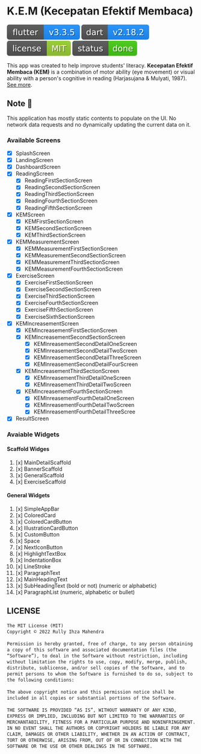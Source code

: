 # K.E.M (Kecepatan Efektif Membaca)

[![Flutter Badge](badges/flutter.svg)](https://flutter.dev)
[![Dart Badge](badges/dart.svg)](https://dart.dev/)
[![License Badge](badges/license.svg)](https://github.com/rllyhz/aplikasi-KEM/blob/master/LICENSE)
[![Status Badge](badges/status.svg)](https://github.com/rllyhz/aplikasi-KEM/)

This app was created to help improve students' literacy. **Kecepatan Efektif Membaca (KEM)** is a combination of motor ability (eye movement) or visual ability with a person's cognitive in reading (Harjasujana & Mulyati, 1987). [See more](https://www.tanotofoundation.org/id/news/penerapan-kecepatan-efektif-membaca-di-sekolah-mitra-tanoto-foundation/).

## Note 📌

This application has mostly static contents to populate on the UI. No network data requests and no dynamically updating the current data on it.

### Available Screens

- [x] SplashScreen
- [x] LandingScreen
- [x] DashboardScreen
- [x] ReadingScreen
  - [x] ReadingFirstSectionScreen
  - [x] ReadingSecondSectionScreen
  - [x] ReadingThirdSectionScreen
  - [x] ReadingFourthSectionScreen
  - [x] ReadingFifthSectionScreen
- [x] KEMScreen
  - [x] KEMFirstSectionScreen
  - [x] KEMSecondSectionScreen
  - [x] KEMThirdSectionScreen
- [x] KEMMeasurementScreen
  - [x] KEMMeasurementFirstSectionScreen
  - [x] KEMMeasurementSecondSectionScreen
  - [x] KEMMeasurementThirdSectionScreen
  - [x] KEMMeasurementFourthSectionScreen
- [x] ExerciseScreen
  - [x] ExerciseFirstSectionScreen
  - [x] ExerciseSecondSectionScreen
  - [x] ExerciseThirdSectionScreen
  - [x] ExerciseFourthSectionScreen
  - [x] ExerciseFifthSectionScreen
  - [x] ExerciseSixthSectionScreen
- [x] KEMIncreasementScreen
  - [x] KEMIncreasementFirstSectionScreen
  - [x] KEMIncreasementSecondSectionScreen
    - [x] KEMInreasementSecondDetailOneScreen
    - [x] KEMInreasementSecondDetailTwoScreen
    - [x] KEMInreasementSecondDetailThreeScreen
    - [x] KEMInreasementSecondDetailFourScreen
  - [x] KEMIncreasementThirdSectionScreen
    - [x] KEMInreasementThirdDetailOneScreen
    - [x] KEMInreasementThirdDetailTwoScreen
  - [x] KEMIncreasementFourthSectionScreen
    - [x] KEMInreasementFourthDetailOneScreen
    - [x] KEMInreasementFourthDetailTwoScreen
    - [x] KEMInreasementFourthDetailThreeScree
- [x] ResultScreen

### Avaiable Widgets

#### Scaffold Widges

 1. [x] MainDetailScaffold
 2. [x] BannerScaffold
 3. [x] GeneralScaffold
 4. [x] ExerciseScaffold

#### General Widgets

 1. [x] SimpleAppBar
 1. [x] ColoredCard
 1. [x] ColoredCardButton
 1. [x] IllustrationCardButton
 1. [x] CustomButton
 1. [x] Space
 1. [x] NextIconButton
 1. [x] HighlightTextBox
 1. [x] IndentationBox
 1. [x] LineStroke
 1. [x] ParagraphText
 1. [x] MainHeadingText
 1. [x] SubHeadingText (bold or not) (numeric or alphabetic)
 1. [x] ParagraphList (numeric, alphabetic or bullet)


## LICENSE

```
The MIT License (MIT)
Copyright © 2022 Rully Ihza Mahendra

Permission is hereby granted, free of charge, to any person obtaining a copy of this software and associated documentation files (the “Software”), to deal in the Software without restriction, including without limitation the rights to use, copy, modify, merge, publish, distribute, sublicense, and/or sell copies of the Software, and to permit persons to whom the Software is furnished to do so, subject to the following conditions:

The above copyright notice and this permission notice shall be included in all copies or substantial portions of the Software.

THE SOFTWARE IS PROVIDED “AS IS”, WITHOUT WARRANTY OF ANY KIND, EXPRESS OR IMPLIED, INCLUDING BUT NOT LIMITED TO THE WARRANTIES OF MERCHANTABILITY, FITNESS FOR A PARTICULAR PURPOSE AND NONINFRINGEMENT. IN NO EVENT SHALL THE AUTHORS OR COPYRIGHT HOLDERS BE LIABLE FOR ANY CLAIM, DAMAGES OR OTHER LIABILITY, WHETHER IN AN ACTION OF CONTRACT, TORT OR OTHERWISE, ARISING FROM, OUT OF OR IN CONNECTION WITH THE SOFTWARE OR THE USE OR OTHER DEALINGS IN THE SOFTWARE.
```
